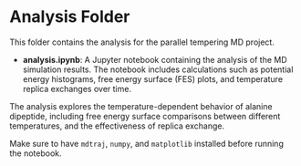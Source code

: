 # Analysis Folder

This folder contains the analysis for the parallel tempering MD project.

- **analysis.ipynb**: A Jupyter notebook containing the analysis of the MD simulation results. The notebook includes calculations such as potential energy histograms, free energy surface (FES) plots, and temperature replica exchanges over time.
  
The analysis explores the temperature-dependent behavior of alanine dipeptide, including free energy surface comparisons between different temperatures, and the effectiveness of replica exchange. 

Make sure to have `mdtraj`, `numpy`, and `matplotlib` installed before running the notebook.


